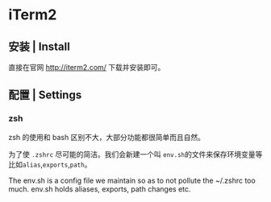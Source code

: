# iTerm2

## 安装 | Install

直接在官网 http://iterm2.com/ 下载并安装即可。

## 配置 | Settings

### zsh

zsh 的使用和 bash 区别不大，大部分功能都很简单而且自然。

为了使 `.zshrc` 尽可能的简洁。我们会新建一个叫 `env.sh`的文件来保存环境变量等比如`alias`,`exports`,`path`。

The env.sh is a config file we maintain so as to not pollute the ~/.zshrc too much. env.sh holds aliases, exports, path changes etc.
